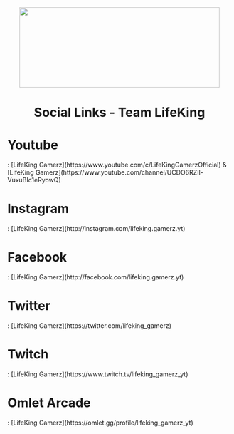 <div align="center">
    <img src="https://i.imgur.com/MVOBkyw.jpeg" width="450px" height="180px" style="max-width:100%;">
    <h1>Social Links - Team LifeKing</h1>
</div>

<h1>Youtube</h1> : [LifeKing Gamerz](https://www.youtube.com/c/LifeKingGamerzOfficial) & [LifeKing Gamerz](https://www.youtube.com/channel/UCDO6RZIl-VuxuBIc1eRyowQ)

<h1>Instagram</h1> : [LifeKing Gamerz](http://instagram.com/lifeking.gamerz.yt) 

<h1>Facebook</h1> : [LifeKing Gamerz](http://facebook.com/lifeking.gamerz.yt) 

<h1>Twitter</h1> : [LifeKing Gamerz](https://twitter.com/lifeking_gamerz)

<h1>Twitch</h1> : [LifeKing Gamerz](https://www.twitch.tv/lifeking_gamerz_yt) 

<h1>Omlet Arcade</h1> : [LifeKing Gamerz](https://omlet.gg/profile/lifeking_gamerz_yt)
